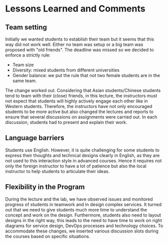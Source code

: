# Lessons Learned and Comments

## Team setting

Initially we wanted students to establish their team but it seems that this way  did not work well. Either no team was setup or a big team was proposed with "old friends". The deadline was missed so we decided to enforce a strictly rule:
* Team size
* Diversity: mixed students from different universities
* Gender balance: we put the rule that not two female students are in the same team.

The change worked out. Considering that Asian students/Chinese students tend to team with their (close) friends, in this lecture, the instructors must not expect that students will highly actively engage each other like in Western students. Therefore, the instructors have not only encouraged students to be more active but also changed the lectures and reports to ensure that several discussions on assignments were carried out. In each discussion, students had to present and explain their work. 

## Language barriers
Students use English. However, it is quite challenging for some students to express their thoughts and technical designs clearly in English, as they are not used to this interaction style in advanced courses. Hence it requires not only the foreign instructor to have a lot of patience but also the local instructor to help students to articulate their ideas.

## Flexibility in the Program

During the lecture and the lab, we have observed issues and monitored progress of students in teamwork and in design complex services. It turned out that we need to give students much more time to understand the concept and work on the design. Furthermore, students also need to layout designs in the right way, this leads to the need to have time to work on right diagrams for service design, DevOps processes and technology choices. To accommodate these changes, we inserted various discussion slots during the courses based on specific situations.
